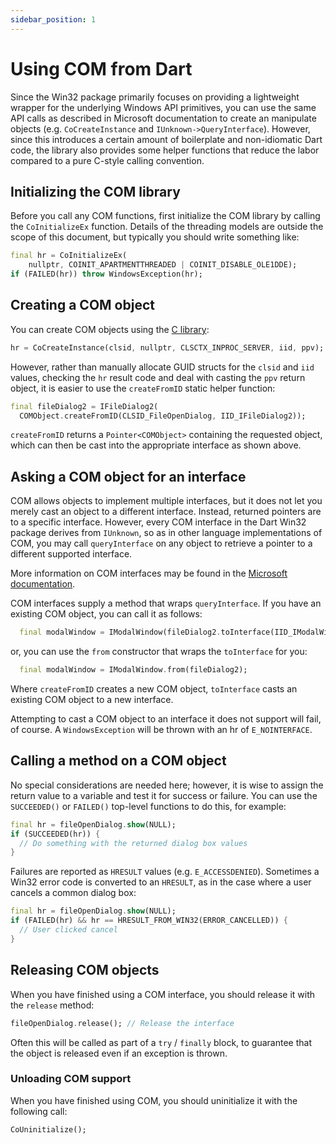 ```yaml
---
sidebar_position: 1
---
```


# Using COM from Dart

Since the Win32 package primarily focuses on providing a lightweight wrapper for
the underlying Windows API primitives, you can use the same API calls as
described in Microsoft documentation to create an manipulate objects (e.g.
`CoCreateInstance` and `IUnknown->QueryInterface`). However, since this
introduces a certain amount of boilerplate and non-idiomatic Dart code, the
library also provides some helper functions that reduce the labor compared to a
pure C-style calling convention.

## Initializing the COM library

Before you call any COM functions, first initialize the COM library by calling
the `CoInitializeEx` function. Details of the threading models are outside the
scope of this document, but typically you should write something like:

```dart
final hr = CoInitializeEx(
    nullptr, COINIT_APARTMENTTHREADED | COINIT_DISABLE_OLE1DDE);
if (FAILED(hr)) throw WindowsException(hr);
```

## Creating a COM object

You can create COM objects using the [C
library](https://docs.microsoft.com/en-us/windows/win32/learnwin32/creating-an-object-in-com):

```dart
hr = CoCreateInstance(clsid, nullptr, CLSCTX_INPROC_SERVER, iid, ppv);
```

However, rather than manually allocate GUID structs for the `clsid` and `iid`
values, checking the `hr` result code and deal with casting the `ppv` return
object, it is easier to use the `createFromID` static helper function:

```dart
final fileDialog2 = IFileDialog2(
  COMObject.createFromID(CLSID_FileOpenDialog, IID_IFileDialog2));
```

`createFromID` returns a `Pointer<COMObject>` containing the requested object,
which can then be cast into the appropriate interface as shown above.

## Asking a COM object for an interface

COM allows objects to implement multiple interfaces, but it does not let you
merely cast an object to a different interface. Instead, returned pointers are
to a specific interface. However, every COM interface in the Dart Win32 package
derives from `IUnknown`, so as in other language implementations of COM, you may
call `queryInterface` on any object to retrieve a pointer to a different
supported interface.

More information on COM interfaces may be found in the [Microsoft
documentation](https://docs.microsoft.com/en-us/windows/win32/learnwin32/asking-an-object-for-an-interface).

COM interfaces supply a method that wraps `queryInterface`. If you
have an existing COM object, you can call it as follows:

```dart
  final modalWindow = IModalWindow(fileDialog2.toInterface(IID_IModalWindow));
```

or, you can use the `from` constructor that wraps the `toInterface` for you:

```dart
  final modalWindow = IModalWindow.from(fileDialog2);
```

Where `createFromID` creates a new COM object, `toInterface` casts an existing
COM object to a new interface.

Attempting to cast a COM object to an interface it does not support will fail,
of course. A `WindowsException` will be thrown with an hr of `E_NOINTERFACE`.

## Calling a method on a COM object

No special considerations are needed here; however, it is wise to assign the
return value to a variable and test it for success or failure. You can use the
`SUCCEEDED()` or `FAILED()` top-level functions to do this, for example:

```dart
final hr = fileOpenDialog.show(NULL);
if (SUCCEEDED(hr)) {
  // Do something with the returned dialog box values
}
```

Failures are reported as `HRESULT` values (e.g. `E_ACCESSDENIED`). Sometimes a
Win32 error code is converted to an `HRESULT`, as in the case where a user
cancels a common dialog box:

```dart
final hr = fileOpenDialog.show(NULL);
if (FAILED(hr) && hr == HRESULT_FROM_WIN32(ERROR_CANCELLED)) {
  // User clicked cancel
}
```

## Releasing COM objects

When you have finished using a COM interface, you should release it with the `release` method:

```dart
fileOpenDialog.release(); // Release the interface
```

Often this will be called as part of a `try` / `finally` block, to guarantee
that the object is released even if an exception is thrown.

### Unloading COM support

When you have finished using COM, you should uninitialize it with the
following call:

```dart
CoUninitialize();
```
